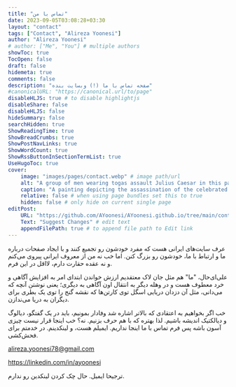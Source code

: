 ```yaml
---
title: "تماس با من"
date: 2023-09-05T03:08:28+03:30
layout: "contact"
tags: ["Contact", "Alireza Yoonesi"]
author: "Alireza Yoonesi"
# author: ["Me", "You"] # multiple authors
showToc: true
TocOpen: false
draft: false
hidemeta: true
comments: false
description: "صفحه تماس با ما (!) وبسایت بنده"
#canonicalURL: "https://canonical.url/to/page"
disableHLJS: true # to disable highlightjs
disableShare: false
disableHLJS: false
hideSummary: false
searchHidden: true
ShowReadingTime: true
ShowBreadCrumbs: true
ShowPostNavLinks: true
ShowWordCount: true
ShowRssButtonInSectionTermList: true
UseHugoToc: true
cover:
    image: "images/pages/contact.webp" # image path/url
    alt: "A group of men wearing togas assault Julius Caesar in this painting depicting his assassination." # alt text
    caption: "A painting depicting the assassination of the celebrated Roman general Julius Caesar. &quot;Rome was a city riven by intolerance and violence,&quot; says Harry Sidebottom. (Photo by Leemage/UIG via Getty Images)" # display caption under cover
    relative: false # when using page bundles set this to true
    hidden: false # only hide on current single page
editPost:
    URL: "https://github.com/AYoonesi/AYoonesi.github.io/tree/main/content"
    Text: "Suggest Changes" # edit text
    appendFilePath: true # to append file path to Edit link
---
```


عرف سایت‌های ایرانی هست که مفرد خودشون رو تجمیع کنند و با ایجاد صفحات درباره ما و ارتباط با ما، خودشون رو بزرگ کنن. اما خب نه من از معروف ایرانی پیروی می‌کنم و نه عقده حقارت دارم، لااقل در این فرم.

علی‌ای‌حال، "ما" هم مثل جان لاک معتقدیم ارزش خواندن ابتدای امر به افزایش آگاهی و خرد معطوف هست و در وهله دیگر به انتقال اون آگاهی به دیگری؛ یعنی نوشتن آنچه که می‌دانی، مثل آن دزدان دریایی اسگل توی کارتن‌ها که نقشه گنج را توی یک بطری برای دیگران به دریا می‌ندازن.

خب اگر بخواهیم به اعتقادی که بالاتر اشاره شد وفادار بمونیم، باید در یک گفتگو، دیالوگ و دیالکتیک اندیشه باشیم. لذا بهتره که با هم حرف بزنیم. نه؟ خب اینجا قرار نیست چیزی آسون باشه پس فرم تماس با ما اینجا نداریم. ایمیلم هست، و لینکدینم. در خدمتم برای فحش‌کشی. 

alireza.yoonesi78@gmail.com

https://linkedin.com/in/ayoonesi

ترجیحا ایمیل. حال چک کردن لینکدین رو ندارم.